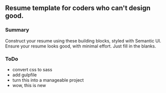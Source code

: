 ## Resume template for coders who can't design good.

### Summary

Construct your resume using these building blocks, styled with Semantic UI.  
Ensure your resume looks good, with minimal effort. Just fill in the blanks. 

### ToDo

- convert css to sass
- add gulpfile
- turn this into a manageable project
- wow, this is new

